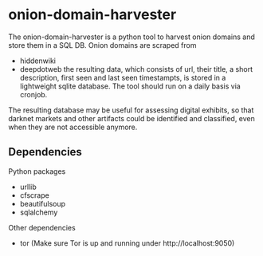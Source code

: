 # onion-domain-harvester
The onion-domain-harvester is a python tool to harvest onion domains and store them in a SQL DB. Onion domains are scraped from
* hiddenwiki
* deepdotweb
the resulting data, which consists of url, their title, a short description, first seen and last seen timestampts, is  stored in a lightweight sqlite database. The tool should run on a daily basis via cronjob.

The resulting database may be useful for assessing digital exhibits, so that darknet markets and other artifacts could be identified and classified, even when they are not accessible anymore. 

## Dependencies
Python packages 
* urllib
* cfscrape
* beautifulsoup
* sqlalchemy

Other dependencies
* tor (Make sure Tor is up and running under http://localhost:9050)

